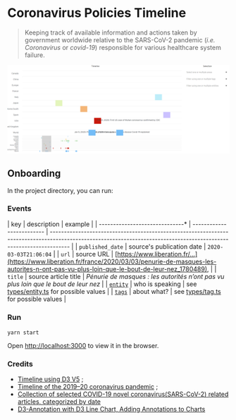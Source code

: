 # Coronavirus Policies Timeline

> Keeping track of available information and actions taken by government worldwide relative to the SARS-CoV-2 pandemic (_i.e._ _Coronavirus_ or _covid-19_) responsible for various healthcare system failure.

[![preview](./preview.png)](./preview.png)

## Onboarding

In the project directory, you can run:

### Events

| key                             | description               | example                                                                                                                                                             |
| ------------------------------* | ------------------------- | ------------------------------------------------------------------------------------------------------------------------------------------------------------------- |
| `published_date`                | source's publication date | `2020-03-03T21:06:04`                                                                                                                                               |
| `url`                           | source URL                | [https://www.liberation.fr/…](https://www.liberation.fr/france/2020/03/03/penurie-de-masques-les-autorites-n-ont-pas-vu-plus-loin-que-le-bout-de-leur-nez_1780489), |
| `title`                         | source article title      | _Pénurie de masques : les autorités n’ont pas vu plus loin que le bout de leur nez_                                                                                 |
| [`entity`](src/types/entity.ts) | who is speaking           | see [types/entity.ts](src/types/entity.ts) for possible values                                                                                                      |
| [`tags`](src/types/tag.ts)      | about what?               | see [types/tag.ts](src/types/tag.ts) for possible values                                                                                                            |

### Run

    yarn start

<!-- make serve-backend
make serve-frontend -->

Open [http://localhost:3000](http://localhost:3000) to view it in the browser.

### Credits

* [Timeline using D3 V5](https://observablehq.com/@ltmylinh/timeline-using-d3-v5) ;
* [Timeline of the 2019–20 coronavirus pandemic](https://www.wikiwand.com/en/Timeline_of_the_2019%E2%80%9320_coronavirus_pandemic) ;
* [Collection of selected COVID-19 novel coronavirus(SARS-CoV-2) related articles, categorized by date](https://www.covid19-archive.com/)
* [D3-Annotation with D3 Line Chart, Adding Annotations to Charts](https://observablehq.com/@hydrosquall/d3-annotation-with-d3-line-chart)

